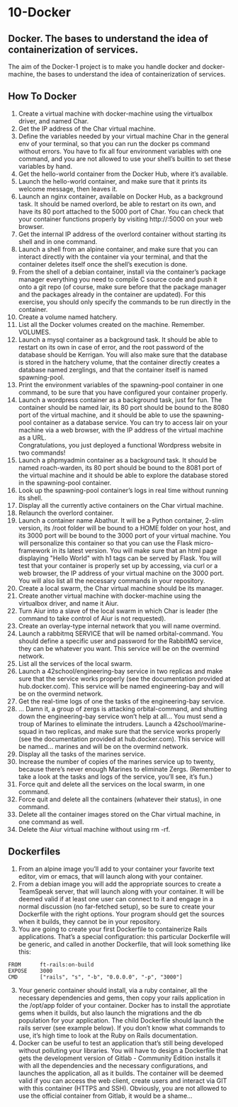 # 10-Docker
## Docker. The bases to understand the idea of containerization of services.

The aim of the Docker-1 project is to make you handle docker and docker-machine, the bases to understand the idea of containerization of services.

## How To Docker
1. Create a virtual machine with docker-machine using the virtualbox driver, and named Char. <br>
2. Get the IP address of the Char virtual machine. <br>
3. Define the variables needed by your virtual machine Char in the general env of your terminal, so that you can run the docker ps command without errors. You have to fix all four environment variables with one command, and you are not allowed to use your shell’s builtin to set these variables by hand. <br>
4. Get the hello-world container from the Docker Hub, where it’s available. <br>
5. Launch the hello-world container, and make sure that it prints its welcome message,
then leaves it. <br>
6. Launch an nginx container, available on Docker Hub, as a background task. It
should be named overlord, be able to restart on its own, and have its 80 port
attached to the 5000 port of Char. You can check that your container functions
properly by visiting
http://<ip-de-char>:5000 on your web browser. <br>
7. Get the internal IP address of the overlord container without starting its shell and
in one command. <br>
8. Launch a shell from an alpine container, and make sure that you can interact
directly with the container via your terminal, and that the container deletes itself
once the shell’s execution is done. <br>
9. From the shell of a debian container, install via the container’s package manager
everything you need to compile C source code and push it onto a git repo (of
course, make sure before that the package manager and the packages already in the
container are updated). For this exercise, you should only specify the commands
to be run directly in the container. <br>
10. Create a volume named hatchery. <br>
11. List all the Docker volumes created on the machine. Remember. VOLUMES. <br>
12. Launch a mysql container as a background task. It should be able to restart on its
own in case of error, and the root password of the database should be Kerrigan.
You will also make sure that the database is stored in the hatchery volume, that
the container directly creates a database named zerglings, and that the container
itself is named spawning-pool. <br>
13. Print the environment variables of the spawning-pool container in one command,
to be sure that you have configured your container properly. <br>
14. Launch a wordpress container as a background task, just for fun. The container
should be named lair, its 80 port should be bound to the 8080 port of the virtual
machine, and it should be able to use the spawning-pool container as a database
service. You can try to access lair on your machine via a web browser, with the
IP address of the virtual machine as a URL. <br>
Congratulations, you just deployed a functional Wordpress website in two commands!
15. Launch a phpmyadmin container as a background task. It should be named roach-warden,
its 80 port should be bound to the 8081 port of the virtual machine and it should
be able to explore the database stored in the spawning-pool container. <br>
16. Look up the spawning-pool container’s logs in real time without running its shell. <br>
17. Display all the currently active containers on the Char virtual machine. <br>
18. Relaunch the overlord container. <br>
19. Launch a container name Abathur. It will be a Python container, 2-slim version,
its /root folder will be bound to a HOME folder on your host, and its 3000 port
will be bound to the 3000 port of your virtual machine.
You will personalize this container so that you can use the Flask micro-framework
in its latest version. You will make sure that an html page displaying "Hello World"
with h1 tags can be served by Flask. You will test that your container is
properly set up by accessing, via curl or a web browser, the IP address of your
virtual machine on the 3000 port.
You will also list all the necessary commands in your repository. <br>
20. Create a local swarm, the Char virtual machine should be its manager. <br>
21. Create another virtual machine with docker-machine using the virtualbox driver,
and name it Aiur. <br>
22. Turn Aiur into a slave of the local swarm in which Char is leader (the command to
take control of Aiur is not requested). <br>
23. Create an overlay-type internal network that you will name overmind. <br>
24. Launch a rabbitmq SERVICE that will be named orbital-command. You should
define a specific user and password for the RabbitMQ service, they can be whatever
you want. This service will be on the overmind network. <br>
25. List all the services of the local swarm. <br>
26. Launch a 42school/engineering-bay service in two replicas and make sure that
the service works properly (see the documentation provided at hub.docker.com).
This service will be named engineering-bay and will be on the overmind network. <br>
27. Get the real-time logs of one the tasks of the engineering-bay service. <br>
28. ... Damn it, a group of zergs is attacking orbital-command, and shutting down
the engineering-bay service won’t help at all... You must send a troup of Marines
to eliminate the intruders. Launch a 42school/marine-squad in two replicas,
and make sure that the service works properly (see the documentation provided
at hub.docker.com). This service will be named... marines and will be on the
overmind network. <br>
29. Display all the tasks of the marines service. <br>
30. Increase the number of copies of the marines service up to twenty, because there’s
never enough Marines to eliminate Zergs. (Remember to take a look at the tasks
and logs of the service, you’ll see, it’s fun.) <br>
31. Force quit and delete all the services on the local swarm, in one command. <br>
32. Force quit and delete all the containers (whatever their status), in one command. <br>
33. Delete all the container images stored on the Char virtual machine, in one command
as well. <br>
34. Delete the Aiur virtual machine without using rm -rf. <br>

## Dockerfiles

1. From an alpine image you’ll add to your container your favorite text editor, vim or
emacs, that will launch along with your container. <br>
2. From a debian image you will add the appropriate sources to create a TeamSpeak
server, that will launch along with your container. It will be deemed valid if at least
one user can connect to it and engage in a normal discussion (no far-fetched setup), so
be sure to create your Dockerfile with the right options. Your program should get the
sources when it builds, they cannot be in your repository. <br>
3. You are going to create your first Dockerfile to containerize Rails applications. That’s
a special configuration: this particular Dockerfile will be generic, and called in another
Dockerfile, that will look something like this: <br>
```
FROM      ft-rails:on-build
EXPOSE    3000
CMD       ["rails", "s", "-b", "0.0.0.0", "-p", "3000"]
```
3. Your generic container should install, via a ruby container, all the necessary dependencies
and gems, then copy your rails application in the /opt/app folder of your
container. Docker has to install the approtiate gems when it builds, but also launch
the migrations and the db population for your application. The child Dockerfile should
launch the rails server (see example below). If you don’t know what commands to use,
it’s high time to look at the Ruby on Rails documentation. <br>
4. Docker can be useful to test an application that’s still being developed without polluting
your libraries. You will have to design a Dockerfile that gets the development
version of Gitlab - Community Edition installs it with all the dependencies and the necessary
configurations, and launches the application, all as it builds. The container will be
deemed valid if you can access the web client, create users and interact via GIT with this
container (HTTPS and SSH). Obviously, you are not allowed to use the official container
from Gitlab, it would be a shame... <br>
